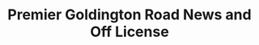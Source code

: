---
title: "Premier Goldington Road News and Off License"
url: /bedford/premier-goldington-road-news-and-off-license/
shop: Lebensmittel
---